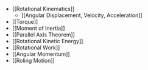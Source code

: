 - [[Rotational Kinematics]]
	- [[Angular Displacement, Velocity, Acceleration]]
- [[Torque]]
- [[Moment of Inertia]]
- [[Parallel Axis Theorem]]
- [[Rotational Kinetic Energy]]
- [[Rotational Work]]
- [[Angular Momentum]]
- [[Roling Motion]]
